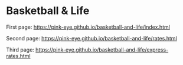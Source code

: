 # Basketball & Life

First page: 
https://pink-eye.github.io/basketball-and-life/index.html

Second page: 
https://pink-eye.github.io/basketball-and-life/rates.html

Third page:
https://pink-eye.github.io/basketball-and-life/express-rates.html
